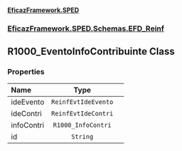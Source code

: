 #### [EficazFramework.SPED](EficazFrameworkSPED.md 'EficazFramework SPED')
### [EficazFramework.SPED.Schemas.EFD_Reinf](EficazFramework.SPED.Schemas.EFD_Reinf.md 'EficazFramework.SPED.Schemas.EFD_Reinf')

## R1000_EventoInfoContribuinte Class
### Properties

| Name | Type | |
| :--- | :---: | :--- |
| ideEvento | `ReinfEvtIdeEvento` |  |
| ideContri | `ReinfEvtIdeContri` |  |
| infoContri | `R1000_InfoContri` |  |
| id | `String` |  |

